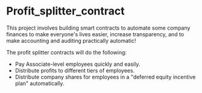 # Profit_splitter_contract

This project involves building smart contracts to automate some company finances to make everyone's lives easier, increase transparency, and to make accounting and auditing practically automatic!

The profit splitter contracts will do the following:
  * Pay Associate-level employees quickly and easily.
  * Distribute profits to different tiers of employees.
  * Distribute company shares for employees in a "deferred equity incentive plan" automatically.









